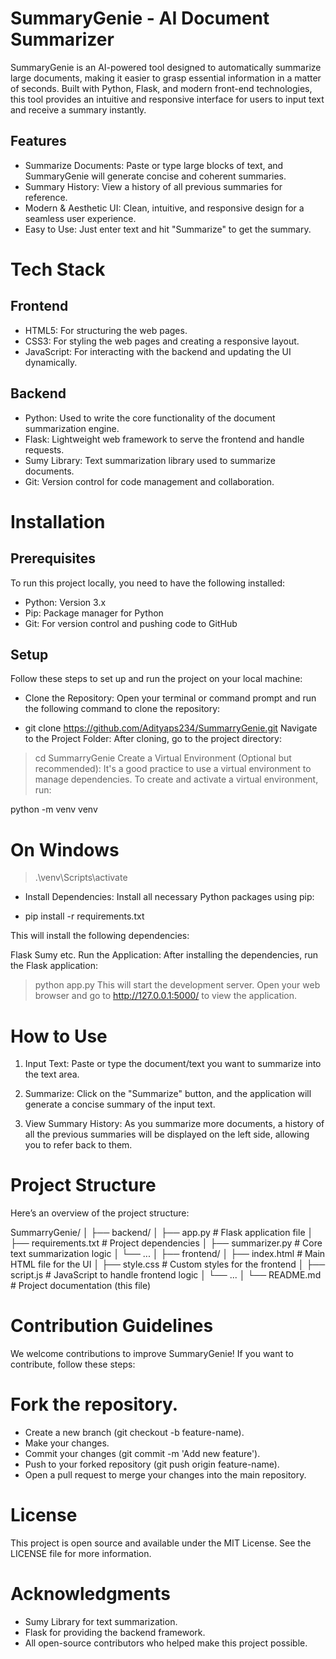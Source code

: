 # SummaryGenie - AI Document Summarizer

SummaryGenie is an AI-powered tool designed to automatically summarize large documents, making it easier to grasp essential information in a matter of seconds. Built with Python, Flask, and modern front-end technologies, this tool provides an intuitive and responsive interface for users to input text and receive a summary instantly.

## Features
+ Summarize Documents: Paste or type large blocks of text, and SummaryGenie will generate concise and coherent summaries.
+ Summary History: View a history of all previous summaries for reference.
+ Modern & Aesthetic UI: Clean, intuitive, and responsive design for a seamless user experience.
+ Easy to Use: Just enter text and hit "Summarize" to get the summary.

# Tech Stack

## Frontend
+ HTML5: For structuring the web pages.
+ CSS3: For styling the web pages and creating a responsive layout.
+ JavaScript: For interacting with the backend and updating the UI dynamically.

## Backend
+ Python: Used to write the core functionality of the document summarization engine.
+ Flask: Lightweight web framework to serve the frontend and handle requests.
+ Sumy Library: Text summarization library used to summarize documents.
+ Git: Version control for code management and collaboration.

# Installation

## Prerequisites
To run this project locally, you need to have the following installed:

+ Python: Version 3.x
+ Pip: Package manager for Python
+ Git: For version control and pushing code to GitHub

## Setup
Follow these steps to set up and run the project on your local machine:

- Clone the Repository: Open your terminal or command prompt and run the following command to clone the repository:


- git clone https://github.com/Adityaps234/SummarryGenie.git
Navigate to the Project Folder: After cloning, go to the project directory:


>  cd SummarryGenie
Create a Virtual Environment (Optional but recommended): It's a good practice to use a virtual environment to manage dependencies. To create and activate a virtual environment, run:


python -m venv venv
# On Windows
> .\venv\Scripts\activate
- Install Dependencies: Install all necessary Python packages using pip:


- pip install -r requirements.txt

This will install the following dependencies:

Flask
Sumy
etc.
Run the Application: After installing the dependencies, run the Flask application:


> python app.py
This will start the development server. Open your web browser and go to http://127.0.0.1:5000/ to view the application.

# How to Use
1. Input Text: Paste or type the document/text you want to summarize into the text area.

2. Summarize: Click on the "Summarize" button, and the application will generate a concise summary of the input text.

3. View Summary History: As you summarize more documents, a history of all the previous summaries will be displayed on the left side, allowing you to refer back to them.

# Project Structure
Here’s an overview of the project structure:


SummarryGenie/
│
├── backend/
│   ├── app.py                # Flask application file
│   ├── requirements.txt      # Project dependencies
│   ├── summarizer.py         # Core text summarization logic
│   └── ...
│
├── frontend/
│   ├── index.html            # Main HTML file for the UI
│   ├── style.css             # Custom styles for the frontend
│   ├── script.js             # JavaScript to handle frontend logic
│   └── ...
│
└── README.md                 # Project documentation (this file)

# Contribution Guidelines
We welcome contributions to improve SummaryGenie! If you want to contribute, follow these steps:

# Fork the repository.
* Create a new branch (git checkout -b feature-name).
* Make your changes.
* Commit your changes (git commit -m 'Add new feature').
* Push to your forked repository (git push origin feature-name).
* Open a pull request to merge your changes into the main repository.

# License
This project is open source and available under the MIT License. See the LICENSE file for more information.

# Acknowledgments
* Sumy Library for text summarization.
* Flask for providing the backend framework.
* All open-source contributors who helped make this project possible.